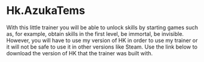 # Hk.AzukaTems
With this little trainer you will be able to unlock skills by starting games such as, for example, obtain skills in the first level, be immortal, be invisible. However, you will have to use my version of HK in order to use my trainer or it will not be safe to use it in other versions like Steam. Use the link below to download the version of HK that the trainer was built with.
